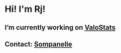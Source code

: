 # Hi! I'm Rj!
## I’m currently working on [ValoStats](https://github.com/Yeeeef/ValoStats)
## Contact: [Sompanelle](https://twitter.com/Sompanelle)
<!--

Here are some ideas to get you started:

- 
- 🌱 I’m currently learning ...
- 👯 I’m looking to collaborate on ...
- 🤔 I’m looking for help with ...
- 💬 Ask me about ...
- 📫  ...
- ⚡ Fun fact: ...
-->
